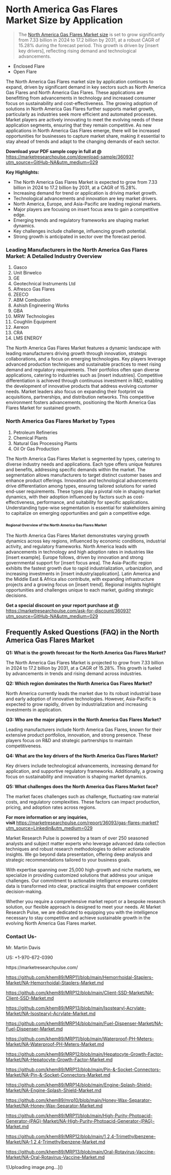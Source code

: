 <h1>North America Gas Flares Market&nbsp;Size by Application</h1><blockquote><p>The <a href="https://marketresearchpulse.com/download-sample/36093?utm_source=GitHub-NA&amp;utm_medium=029">North America Gas Flares Market size</a> is set to grow significantly from 7.33 billion in 2024 to 17.2 billion by 2031, at a robust CAGR of 15.28% during the forecast period. This growth is driven by [insert key drivers], reflecting rising demand and technological advancements.</p></blockquote><ul><li>Enclosed Flare <li> Open Flare</li></ul><p>The North America Gas Flares market size by application continues to expand, driven by significant demand in key sectors such as North America Gas Flares and North America Gas Flares. These applications are benefitting from advancements in technology and increased consumer focus on sustainability and cost-effectiveness. The growing adoption of solutions in North America Gas Flares further supports market growth, particularly as industries seek more efficient and automated processes. Market players are actively innovating to meet the evolving needs of these application segments, ensuring that they remain competitive. As new applications in North America Gas Flares emerge, there will be increased opportunities for businesses to capture market share, making it essential to stay ahead of trends and adapt to the changing demands of each sector.</p><p><strong>Download your PDF sample copy in full at @ </strong><a href="https://marketresearchpulse.com/download-sample/36093?utm_source=GitHub-NA&amp;utm_medium=029">https://marketresearchpulse.com/download-sample/36093?utm_source=GitHub-NA&amp;utm_medium=029</a></p><p><strong>Key Highlights: </strong></p><ul><li>The North America Gas Flares Market is expected to grow from 7.33 billion in 2024 to 17.2 billion by 2031, at a CAGR of 15.28%.</li><li>Increasing demand for trend or application is driving market growth.</li><li>Technological advancements and innovation are key market drivers.</li><li>North America, Europe, and Asia-Pacific are leading regional markets.</li><li>Major players are focusing on insert focus area to gain a competitive edge.</li><li>Emerging trends and regulatory frameworks are shaping market dynamics.</li><li>Key challenges include challenge, influencing growth potential.</li><li>Strong growth is anticipated in sector over the forecast period.</li></ul><h3>Leading Manufacturers in the North America Gas Flares Market: A Detailed Industry Overview</h3><ol><li>Gasco</li><li>Unit Birwelco</li><li>GE</li><li>Geotechnical Instruments Ltd</li><li>Alfresco Gas Flares</li><li>ZEECO</li><li>ABM Combustion</li><li>Ashish Engineering Works</li><li>GBA</li><li>MRW Technologies</li><li>Coughlin Equipment</li><li>Aereon</li><li>CRA</li><li>LMS ENERGY</li></ol><div class="flex max-w-full flex-col flex-grow"><div class="min-h-8 text-message flex w-full flex-col items-end gap-2 whitespace-normal break-words [.text-message+&amp;]:mt-5" dir="auto" data-message-author-role="assistant" data-message-id="fd8432e4-4910-450d-b182-61b7bfb0a01f" data-message-model-slug="gpt-4o"><div class="flex w-full flex-col gap-1 empty:hidden first:pt-[3px]"><div class="markdown prose w-full break-words dark:prose-invert light"><p>The North America Gas Flares Market features a dynamic landscape with leading manufacturers driving growth through innovation, strategic collaborations, and a focus on emerging technologies. Key players leverage advanced production techniques and sustainable practices to meet rising demand and regulatory requirements. Their portfolios often span diverse applications, catering to industries such as [insert industries]. Competitive differentiation is achieved through continuous investment in R&amp;D, enabling the development of innovative products that address evolving customer needs. Market leaders also focus on expanding their footprint via acquisitions, partnerships, and distribution networks. This competitive environment fosters advancements, positioning the North America Gas Flares Market for sustained growth.</p></div></div></div></div><h3>North America Gas Flares Market by Types</h3><ol><li>Petroleum Refineries <li> Chemical Plants <li> Natural Gas Processing Plants <li> Oil Or Gas Production</li></ol><div class="flex max-w-full flex-col flex-grow"><div class="min-h-8 text-message flex w-full flex-col items-end gap-2 whitespace-normal break-words [.text-message+&amp;]:mt-5" dir="auto" data-message-author-role="assistant" data-message-id="084470be-0bb7-4664-bddf-5156b4f41249" data-message-model-slug="gpt-4o-mini"><div class="flex w-full flex-col gap-1 empty:hidden first:pt-[3px]"><div class="markdown prose w-full break-words dark:prose-invert light"><p>The North America Gas Flares Market is segmented by types, catering to diverse industry needs and applications. Each type offers unique features and benefits, addressing specific demands within the market. The segmentation allows manufacturers to target distinct customer bases and enhance product offerings. Innovation and technological advancements drive differentiation among types, ensuring tailored solutions for varied end-user requirements. These types play a pivotal role in shaping market dynamics, with their adoption influenced by factors such as cost-effectiveness, performance, and suitability for specific applications. Understanding type-wise segmentation is essential for stakeholders aiming to capitalize on emerging opportunities and gain a competitive edge.</p></div></div></div></div><h3><span style="font-size: 11px;">Regional Overview of the North America Gas Flares Market</span></h3><div class="flex max-w-full flex-col flex-grow"><div class="min-h-8 text-message flex w-full flex-col items-end gap-2 whitespace-normal break-words [.text-message+&amp;]:mt-5" dir="auto" data-message-author-role="assistant" data-message-id="e9038762-ce64-4e30-91c9-9bd413514231" data-message-model-slug="gpt-4o-mini"><div class="flex w-full flex-col gap-1 empty:hidden first:pt-[3px]"><div class="markdown prose w-full break-words dark:prose-invert light"><p>The North America Gas Flares Market demonstrates varying growth dynamics across key regions, influenced by economic conditions, industrial activity, and regulatory frameworks. North America leads with advancements in technology and high adoption rates in industries like [insert example]. Europe follows, driven by innovation and strong governmental support for [insert focus area]. The Asia-Pacific region exhibits the fastest growth due to rapid industrialization, urbanization, and increasing investments in [insert industry/application]. Latin America and the Middle East &amp; Africa also contribute, with expanding infrastructure projects and a growing focus on [insert trend]. Regional insights highlight opportunities and challenges unique to each market, guiding strategic decisions.</p></div></div></div></div><p><strong>Get a special discount on your report purchase at @ </strong><a href="https://marketresearchpulse.com/ask-for-discount/36093?utm_source=GitHub-NA&amp;utm_medium=029">https://marketresearchpulse.com/ask-for-discount/36093?utm_source=GitHub-NA&amp;utm_medium=029</a></p><h2>Frequently Asked Questions (FAQ) in the North America Gas Flares Market</h2><p><strong>Q1: What is the growth forecast for the North America Gas Flares Market?</strong></p><p>The North America Gas Flares Market is projected to grow from 7.33 billion in 2024 to 17.2 billion by 2031, at a CAGR of 15.28%. This growth is fueled by advancements in trends and rising demand across industries.</p><p><strong>Q2: Which region dominates the North America Gas Flares Market?</strong></p><p>North America currently leads the market due to its robust industrial base and early adoption of innovative technologies. However, Asia-Pacific is expected to grow rapidly, driven by industrialization and increasing investments in application.</p><p><strong>Q3: Who are the major players in the North America Gas Flares Market?</strong></p><p>Leading manufacturers include North America Gas Flares, known for their extensive product portfolios, innovation, and strong presence. These players focus on R&amp;D and strategic partnerships to maintain competitiveness.</p><p><strong>Q4: What are the key drivers of the North America Gas Flares Market?</strong></p><p>Key drivers include technological advancements, increasing demand for application, and supportive regulatory frameworks. Additionally, a growing focus on sustainability and innovation is shaping market dynamics.</p><p><strong>Q5: What challenges does the North America Gas Flares Market face?</strong></p><p>The market faces challenges such as challenge, fluctuating raw material costs, and regulatory complexities. These factors can impact production, pricing, and adoption rates across regions.</p><p><strong>For more information or any inquiries, visit&nbsp;</strong><a href="https://marketresearchpulse.com/report/36093/gas-flares-market?utm_source=Linkedin&utm_medium=029">https://marketresearchpulse.com/report/36093/gas-flares-market?utm_source=Linkedin&utm_medium=029</a></p><p>Market Research Pulse is powered by a team of over 250 seasoned analysts and subject matter experts who leverage advanced data collection techniques and robust research methodologies to deliver actionable insights. We go beyond data presentation, offering deep analysis and strategic recommendations tailored to your business goals.</p><p>With expertise spanning over 25,000 high-growth and niche markets, we specialize in providing customized solutions that address your unique challenges. Our commitment to actionable intelligence ensures complex data is transformed into clear, practical insights that empower confident decision-making.</p><p>Whether you require a comprehensive market report or a bespoke research solution, our flexible approach is designed to meet your needs. At Market Research Pulse, we are dedicated to equipping you with the intelligence necessary to stay competitive and achieve sustainable growth in the evolving North America Gas Flares market.</p><h3><strong>Contact Us-</strong></h3><p>Mr. Martin Davis</p><p>US: +1-970-672-0390</p><p>https://marketresearchpulse.com/</p><p><a href="https://github.com/khem89/MRP11/blob/main/Hemorrhoidal-Staplers-Market/NA-Hemorrhoidal-Staplers-Market.md">https://github.com/khem89/MRP11/blob/main/Hemorrhoidal-Staplers-Market/NA-Hemorrhoidal-Staplers-Market.md</a></p><p><a href="https://github.com/khem89/MRP12/blob/main/Client-SSD-Market/NA-Client-SSD-Market.md">https://github.com/khem89/MRP12/blob/main/Client-SSD-Market/NA-Client-SSD-Market.md</a></p><p><a href="https://github.com/khem89/MRP13/blob/main/Isostearyl-Acrylate-Market/NA-Isostearyl-Acrylate-Market.md">https://github.com/khem89/MRP13/blob/main/Isostearyl-Acrylate-Market/NA-Isostearyl-Acrylate-Market.md</a></p><p><a href="https://github.com/khem89/MRP14/blob/main/Fuel-Dispenser-Market/NA-Fuel-Dispenser-Market.md">https://github.com/khem89/MRP14/blob/main/Fuel-Dispenser-Market/NA-Fuel-Dispenser-Market.md</a></p><p><a href="https://github.com/khem89/MRP11/blob/main/Waterproof-PH-Meters-Market/NA-Waterproof-PH-Meters-Market.md">https://github.com/khem89/MRP11/blob/main/Waterproof-PH-Meters-Market/NA-Waterproof-PH-Meters-Market.md</a></p><p><a href="https://github.com/khem89/MRP12/blob/main/Hepatocyte-Growth-Factor-Market/NA-Hepatocyte-Growth-Factor-Market.md">https://github.com/khem89/MRP12/blob/main/Hepatocyte-Growth-Factor-Market/NA-Hepatocyte-Growth-Factor-Market.md</a></p><p><a href="https://github.com/khem89/MRP13/blob/main/Pin-&-Socket-Connectors-Market/NA-Pin-&-Socket-Connectors-Market.md">https://github.com/khem89/MRP13/blob/main/Pin-&-Socket-Connectors-Market/NA-Pin-&-Socket-Connectors-Market.md</a></p><p><a href="https://github.com/khem89/MRP14/blob/main/Engine-Splash-Shield-Market/NA-Engine-Splash-Shield-Market.md">https://github.com/khem89/MRP14/blob/main/Engine-Splash-Shield-Market/NA-Engine-Splash-Shield-Market.md</a></p><p><a href="https://github.com/khem89/mrp10/blob/main/Honey-Wax-Separator-Market/NA-Honey-Wax-Separator-Market.md">https://github.com/khem89/mrp10/blob/main/Honey-Wax-Separator-Market/NA-Honey-Wax-Separator-Market.md</a></p><p><a href="https://github.com/khem89/MRP11/blob/main/High-Purity-Photoacid-Generator-(PAG)-Market/NA-High-Purity-Photoacid-Generator-(PAG)-Market.md">https://github.com/khem89/MRP11/blob/main/High-Purity-Photoacid-Generator-(PAG)-Market/NA-High-Purity-Photoacid-Generator-(PAG)-Market.md</a></p><p><a href="https://github.com/khem89/MRP12/blob/main/1,2,4-Trimethylbenzene-Market/NA-1,2,4-Trimethylbenzene-Market.md">https://github.com/khem89/MRP12/blob/main/1,2,4-Trimethylbenzene-Market/NA-1,2,4-Trimethylbenzene-Market.md</a></p><p><a href="https://github.com/khem89/MRP13/blob/main/Oral-Rotavirus-Vaccine-Market/NA-Oral-Rotavirus-Vaccine-Market.md">https://github.com/khem89/MRP13/blob/main/Oral-Rotavirus-Vaccine-Market/NA-Oral-Rotavirus-Vaccine-Market.md</a></p>
![Uploading image.png…]()
